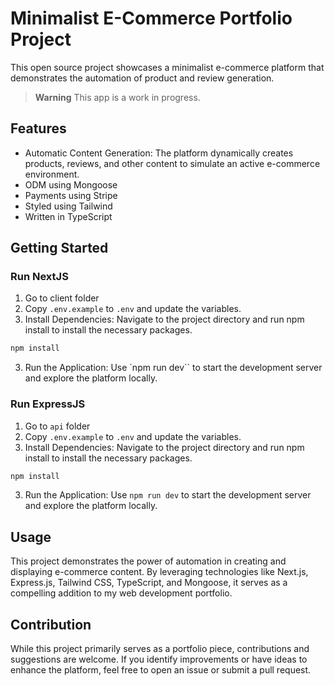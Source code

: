 # Minimalist E-Commerce Portfolio Project

This open source project showcases a minimalist e-commerce platform that
demonstrates the automation of product and review generation.

> **Warning** This app is a work in progress.

## Features

- Automatic Content Generation: The platform dynamically creates products,
  reviews, and other content to simulate an active e-commerce environment.
- ODM using Mongoose
- Payments using Stripe
- Styled using Tailwind
- Written in TypeScript

## Getting Started

### Run NextJS

1. Go to client folder
2. Copy `.env.example` to `.env` and update the variables.
3. Install Dependencies: Navigate to the project directory and run npm install
   to install the necessary packages.

```sh
npm install
```

3. Run the Application: Use `npm run dev`` to start the development server and
   explore the platform locally.

### Run ExpressJS

1. Go to `api` folder
2. Copy `.env.example` to `.env` and update the variables.
3. Install Dependencies: Navigate to the project directory and run npm install
   to install the necessary packages.

```sh
npm install
```

3. Run the Application: Use `npm run dev` to start the development server and
   explore the platform locally.

## Usage

This project demonstrates the power of automation in creating and displaying
e-commerce content. By leveraging technologies like Next.js, Express.js,
Tailwind CSS, TypeScript, and Mongoose, it serves as a compelling addition to my
web development portfolio.

## Contribution

While this project primarily serves as a portfolio piece, contributions and
suggestions are welcome. If you identify improvements or have ideas to enhance
the platform, feel free to open an issue or submit a pull request.
